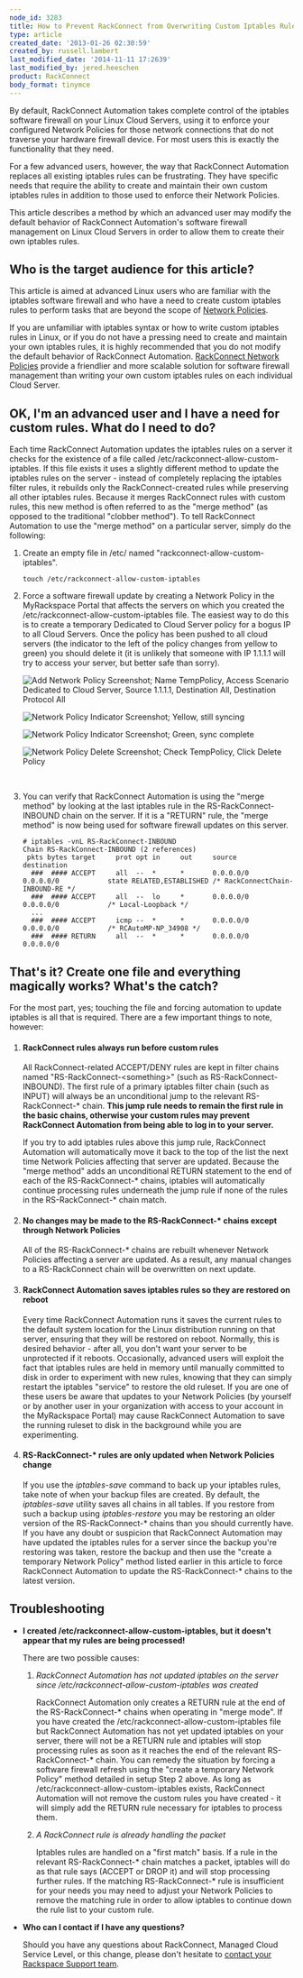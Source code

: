 ```yaml
---
node_id: 3283
title: How to Prevent RackConnect from Overwriting Custom Iptables Rules on Linux Cloud Servers
type: article
created_date: '2013-01-26 02:30:59'
created_by: russell.lambert
last_modified_date: '2014-11-11 17:2639'
last_modified_by: jered.heeschen
product: RackConnect
body_format: tinymce
---
```


By default, RackConnect Automation takes complete control of the
iptables software firewall on your Linux Cloud Servers, using it to
enforce your configured Network Policies for those network connections
that do not traverse your hardware firewall device.  For most users this
is exactly the functionality that they need.

For a few advanced users, however, the way that RackConnect Automation
replaces all existing iptables rules can be frustrating.  They have
specific needs that require the ability to create and maintain their own
custom iptables rules in addition to those used to enforce their Network
Policies.

This article describes a method by which an advanced user may modify the
default behavior of RackConnect Automation's software firewall
management on Linux Cloud Servers in order to allow them to create their
own iptables rules.

Who is the target audience for this article?
--------------------------------------------

This article is aimed at advanced Linux users who are familiar with the
iptables software firewall and who have a need to create custom iptables
rules to perform tasks that are beyond the scope of [Network
Policies](http://www.rackspace.com/knowledge_center/article/managing-rackconnect-network-policies).

If you are unfamiliar with iptables syntax or how to write custom
iptables rules in Linux, or if you do not have a pressing need to create
and maintain your own iptables rules, it is highly recommended that you
do not modify the default behavior of RackConnect Automation. 
[RackConnect Network
Policies](http://www.rackspace.com/knowledge_center/article/managing-rackconnect-network-policies)
provide a friendlier and more scalable solution for software firewall
management than writing your own custom iptables rules on each
individual Cloud Server.

OK, I'm an advanced user and I have a need for custom rules.  What do I need to do?
-----------------------------------------------------------------------------------

Each time RackConnect Automation updates the iptables rules on a server
it checks for the existence of a file called
/etc/rackconnect-allow-custom-iptables.  If this file exists it uses a
slightly different method to update the iptables rules on the server -
instead of completely replacing the iptables filter rules, it rebuilds
only the RackConnect-created rules while preserving all other iptables
rules.  Because it merges RackConnect rules with custom rules, this new
method is often referred to as the "merge method" (as opposed to the
traditional "clobber method").  To tell RackConnect Automation to use
the "merge method" on a particular server, simply do the following:

1.  Create an empty file in /etc/ named
    "rackconnect-allow-custom-iptables".

        touch /etc/rackconnect-allow-custom-iptables

2.  Force a software firewall update by creating a Network Policy in the
    MyRackspace Portal that affects the servers on which you created the
    /etc/rackconnect-allow-custom-iptables file.  The easiest way to do
    this is to create a temporary Dedicated to Cloud Server policy for a
    bogus IP to all Cloud Servers.  Once the policy has been pushed to
    all cloud servers (the indicator to the left of the policy changes
    from yellow to green) you should delete it (it is unlikely that
    someone with IP 1.1.1.1 will try to access your server, but better
    safe than sorry).

    ![Add Network Policy Screenshot; Name TempPolicy, Access Scenario
    Dedicated to Cloud Server, Source 1.1.1.1, Destination All,
    Destination Protocol
    All](/knowledge_center/sites/default/files/field/image/framed-netpolicy_0.jpg)

     

    ![Network Policy Indicator Screenshot; Yellow, still
    syncing](/knowledge_center/sites/default/files/field/image/framed-netpolicy-syncing_0.jpg)

     

    ![Network Policy Indicator Screenshot; Green, sync
    complete](/knowledge_center/sites/default/files/field/image/framed-netpolicy-synced_0.jpg)

     

    ![Network Policy Delete Screenshot; Check TempPolicy, Click Delete
    Policy](/knowledge_center/sites/default/files/field/image/framed-netpolicy-delete_0.jpg)

    <br>
      

3.  You can verify that RackConnect Automation is using the "merge
    method" by looking at the last iptables rule in the
    RS-RackConnect-INBOUND chain on the server.  If it is a "RETURN"
    rule, the "merge method" is now being used for software firewall
    updates on this server.

        # iptables -vnL RS-RackConnect-INBOUND
        Chain RS-RackConnect-INBOUND (2 references)
         pkts bytes target     prot opt in     out     source               destination         
          ###  #### ACCEPT     all  --  *      *       0.0.0.0/0            0.0.0.0/0            state RELATED,ESTABLISHED /* RackConnectChain-INBOUND-RE */
          ###  #### ACCEPT     all  --  lo     *       0.0.0.0/0            0.0.0.0/0            /* Local-Loopback */
          ...
          ###  #### ACCEPT     icmp --  *      *       0.0.0.0/0            0.0.0.0/0            /* RCAutoMP-NP_34908 */
          ###  #### RETURN     all  --  *      *       0.0.0.0/0            0.0.0.0/0           

That's it?  Create one file and everything magically works?  What's the catch?
------------------------------------------------------------------------------

For the most part, yes; touching the file and forcing automation to
update iptables is all that is required.  There are a few important
things to note, however:

1.  #### **RackConnect rules always run before custom rules**

    All RackConnect-related ACCEPT/DENY rules are kept in filter chains
    named "RS-RackConnect-\<something\>" (such as
    RS-RackConnect-INBOUND).  The first rule of a primary iptables
    filter chain (such as INPUT) will always be an unconditional jump to
    the relevant RS-RackConnect-\* chain.  **This jump rule needs to
    remain the first rule in the basic chains, otherwise your custom
    rules may prevent RackConnect Automation from being able to log in
    to your server.**

    If you try to add iptables rules above this jump rule, RackConnect
    Automation will automatically move it back to the top of the list
    the next time Network Policies affecting that server are updated. 
    Because the "merge method" adds an unconditional RETURN statement to
    the end of each of the RS-RackConnect-\* chains, iptables will
    automatically continue processing rules underneath the jump rule if
    none of the rules in the RS-RackConnect-\* chain match.

2.  #### **No changes may be made to the RS-RackConnect-\* chains except through Network Policies**

    All of the RS-RackConnect-\* chains are rebuilt whenever Network
    Policies affecting a server are updated.  As a result, any manual
    changes to a RS-RackConnect chain will be overwritten on next
    update.

3.  #### **RackConnect Automation saves iptables rules so they are restored on reboot**

    Every time RackConnect Automation runs it saves the current rules to
    the default system location for the Linux distribution running on
    that server, ensuring that they will be restored on reboot. 
    Normally, this is desired behavior - after all, you don't want your
    server to be unprotected if it reboots.  Occasionally, advanced
    users will exploit the fact that iptables rules are held in memory
    until manually committed to disk in order to experiment with new
    rules, knowing that they can simply restart the iptables "service"
    to restore the old ruleset.  If you are one of these users be aware
    that updates to your Network Policies (by yourself or by another
    user in your organization with access to your account in the
    MyRackspace Portal) may cause RackConnect Automation to save the
    running ruleset to disk in the background while you are
    experimenting.

4.  #### **RS-RackConnect-\* rules are only updated when Network Policies change**

    If you use the *iptables-save* command to back up your iptables
    rules, take note of when your backup files are created.  By default,
    the *iptables-save* utility saves all chains in all tables.  If you
    restore from such a backup using *iptables-restore* you may be
    restoring an older version of the RS-RackConnect-\* chains than you
    should currently have.  If you have any doubt or suspicion that
    RackConnect Automation may have updated the iptables rules for a
    server since the backup you're restoring was taken, restore the
    backup and then use the "create a temporary Network Policy" method
    listed earlier in this article to force RackConnect Automation to
    update the RS-RackConnect-\* chains to the latest version.

Troubleshooting
---------------

-   **I created /etc/rackconnect-allow-custom-iptables, but it doesn't
    appear that my rules are being processed!**

    There are two possible causes:

    1.  *RackConnect Automation has not updated iptables on the server
        since /etc/rackconnect-allow-custom-iptables was created*

        RackConnect Automation only creates a RETURN rule at the end of
        the RS-RackConnect-\* chains when operating in "merge mode".  If
        you have created the /etc/rackconnect-allow-custom-iptables file
        but RackConnect Automation has not yet updated iptables on your
        server, there will not be a RETURN rule and iptables will stop
        processing rules as soon as it reaches the end of the relevant
        RS-RackConnect-\* chain.  You can remedy the situation by
        forcing a software firewall refresh using the "create a
        temporary Network Policy" method detailed in setup Step 2
        above.  As long as /etc/rackconnect-allow-custom-iptables
        exists, RackConnect Automation will not remove the custom rules
        you have created - it will simply add the RETURN rule necessary
        for iptables to process them.

    2.  *A RackConnect rule is already handling the packet*

        Iptables rules are handled on a "first match" basis.  If a rule
        in the relevant RS-RackConnect-\* chain matches a packet,
        iptables will do as that rule says (ACCEPT or DROP it) and will
        stop processing further rules.  If the matching
        RS-RackConnect-\* rule is insufficient for your needs you may
        need to adjust your Network Policies to remove the matching rule
        in order to allow iptables to continue down the rule list to
        your custom rule.

-   **Who can I contact if I have any questions?**

    Should you have any questions about RackConnect, Managed Cloud
    Service Level, or this change, please don't hesitate to [contact
    your Rackspace Support team](http://www.rackspace.com/support/).



